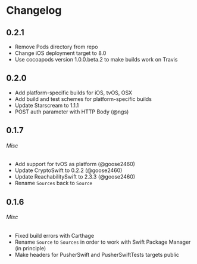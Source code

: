 # Changelog

## 0.2.1

* Remove Pods directory from repo
* Change iOS deployment target to 8.0
* Use cocoapods version 1.0.0.beta.2 to make builds work on Travis

## 0.2.0

* Add platform-specific builds for iOS, tvOS, OSX
* Add build and test schemes for platform-specific builds
* Update Starscream to 1.1.1
* POST auth parameter with HTTP Body (@ngs)

## 0.1.7

###### Misc

* Add support for tvOS as platform (@goose2460)
* Update CryptoSwift to 0.2.2 (@goose2460)
* Update ReachabilitySwift to 2.3.3 (@goose2460)
* Rename `Sources` back to `Source`

## 0.1.6

###### Misc

* Fixed build errors with Carthage
* Rename `Source` to `Sources` in order to work with Swift Package Manager (in principle)
* Make headers for PusherSwift and PusherSwiftTests targets public
